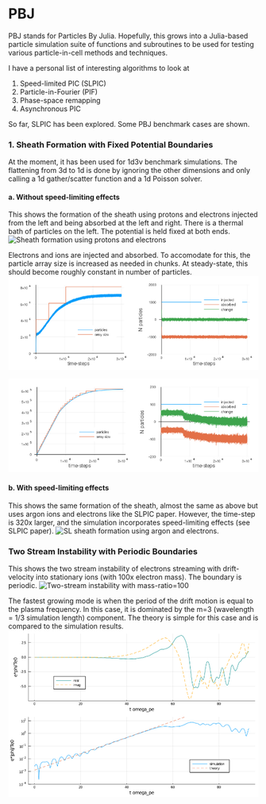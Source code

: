 # PBJ
PBJ stands for Particles By Julia. Hopefully, this grows into a Julia-based particle simulation suite of functions and subroutines to be used for testing various particle-in-cell methods and techniques. 

I have a personal list of interesting algorithms to look at
1. Speed-limited PIC (SLPIC)
2. Particle-in-Fourier (PIF) 
3. Phase-space remapping
4. Asynchronous PIC

So far, SLPIC has been explored. Some PBJ benchmark cases are shown.

### 1. Sheath Formation with Fixed Potential Boundaries
At the moment, it has been used for 1d3v benchmark simulations. The flattening from 3d to 1d is done by ignoring the other dimensions and only calling a 1d gather/scatter function and a 1d Poisson solver. 

#### a. Without speed-limiting effects
This shows the formation of the sheath using protons and electrons injected from the left and being absorbed at the left and right. There is a thermal bath of particles on the left. The potential is held fixed at both ends.
![Sheath formation using protons and electrons](https://github.com/iamcalvinlau/PBJ/blob/master/figures/sheath_proton-electron_100ippc_1000eppc.gif)

Electrons and ions are injected and absorbed. To accomodate for this, the particle array size is increased as needed in chunks. At steady-state, this should become roughly constant in number of particles.
![Tracking electron injection and absorption](https://github.com/iamcalvinlau/PBJ/blob/master/figures/electron_tracking.png)

![Tracking ion injection and absorption](https://github.com/iamcalvinlau/PBJ/blob/master/figures/ion_tracking.png)

#### b. With speed-limiting effects
This shows the same formation of the sheath, almost the same as above but uses argon ions and electrons like the SLPIC paper. However, the time-step is 320x larger, and the simulation incorporates speed-limiting effects (see SLPIC paper).
![SL sheath formation using argon and electrons.](https://github.com/iamcalvinlau/PBJ/blob/master/figures/slpic_sheath_larger-ppc.gif)

### Two Stream Instability with Periodic Boundaries

This shows the two stream instability of electrons streaming with drift-velocity into stationary ions (with 100x electron mass). The boundary is periodic.
![Two-stream instability with mass-ratio=100](https://github.com/iamcalvinlau/PBJ/blob/master/figures/two_stream_mass-ratio%3D100.gif)

The fastest growing mode is when the period of the drift motion is equal to the plasma frequency. In this case, it is dominated by the m=3 (wavelength = 1/3 simulation length) component. The theory is simple for this case and is compared to the simulation results.
![Comparison of theory and simulation](https://github.com/iamcalvinlau/PBJ/blob/master/figures/two-stream_instability.png)
